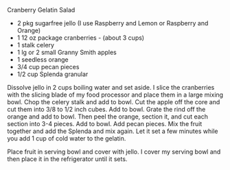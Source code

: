 Cranberry Gelatin Salad
  
- 2 pkg sugarfree jello (I use Raspberry and Lemon or Raspberry and Orange)
- 1 12 oz package cranberries - (about 3 cups)
- 1 stalk celery
- 1 lg or 2 small Granny Smith apples
- 1 seedless orange
- 3/4 cup pecan pieces
- 1/2 cup Splenda granular

Dissolve jello in 2 cups boiling water and set aside.  I slice the cranberries
with the slicing blade of my food processor and place them in a large mixing
bowl.  Chop the celery stalk and add to bowl.  Cut the apple off the core and
cut them into 3/8 to 1/2 inch cubes.  Add to bowl.  Grate the rind off the
orange and add to bowl.  Then peel the orange, section it, and cut each section
into 3-4 pieces.  Add to bowl.  Add pecan pieces.  Mix the fruit together and
add the Splenda and mix again.  Let it set a few minutes while you add 1 cup of
cold water to the gelatin.

Place fruit in serving bowl and cover with jello.  I cover my serving bowl and
then place it in the refrigerator until it sets.

